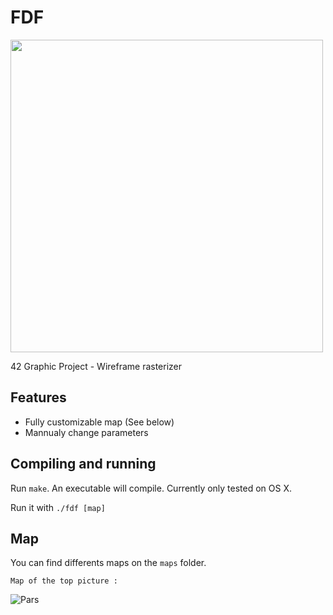 # FDF 

<img width="500" src="https://user-images.githubusercontent.com/38796098/57735074-be8a6b00-76a3-11e9-9ae3-e670746ff3f8.png">

42 Graphic Project - Wireframe rasterizer

## Features

* Fully customizable map (See below)
* Mannualy change parameters

## Compiling and running

Run `make`. An executable will compile. Currently only tested on OS X.

Run it with `./fdf [map]`

## Map

You can find differents maps on the `maps` folder.

`Map of the top picture :`

![Pars](https://user-images.githubusercontent.com/38796098/57735339-89324d00-76a4-11e9-9e22-8a29bf037345.png)
